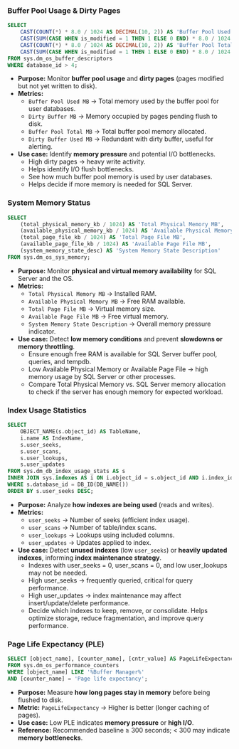 ### Buffer Pool Usage & Dirty Pages
```sql
SELECT 
    CAST(COUNT(*) * 8.0 / 1024 AS DECIMAL(10, 2)) AS 'Buffer Pool Used MB',
    CAST(SUM(CASE WHEN is_modified = 1 THEN 1 ELSE 0 END) * 8.0 / 1024 AS DECIMAL(10, 2)) AS 'Dirty Buffer MB',
    CAST(COUNT(*) * 8.0 / 1024 AS DECIMAL(10, 2)) AS 'Buffer Pool Total MB',
    CAST(SUM(CASE WHEN is_modified = 1 THEN 1 ELSE 0 END) * 8.0 / 1024 AS DECIMAL(10, 2)) AS 'Dirty Buffer Used MB'
FROM sys.dm_os_buffer_descriptors
WHERE database_id > 4;
```
* **Purpose:** Monitor **buffer pool usage** and **dirty pages** (pages modified but not yet written to disk).
* **Metrics:**
  * `Buffer Pool Used MB` → Total memory used by the buffer pool for user databases.
  * `Dirty Buffer MB` → Memory occupied by pages pending flush to disk.
  * `Buffer Pool Total MB` → Total buffer pool memory allocated.
  * `Dirty Buffer Used MB` → Redundant with dirty buffer, useful for alerting.
* **Use case:** Identify **memory pressure** and potential I/O bottlenecks.
  * High dirty pages → heavy write activity.
  * Helps identify I/O flush bottlenecks.
  * See how much buffer pool memory is used by user databases.
  * Helps decide if more memory is needed for SQL Server.

### System Memory Status
```sql
SELECT 
    (total_physical_memory_kb / 1024) AS 'Total Physical Memory MB',
    (available_physical_memory_kb / 1024) AS 'Available Physical Memory MB',
    (total_page_file_kb / 1024) AS 'Total Page File MB',
    (available_page_file_kb / 1024) AS 'Available Page File MB',
    (system_memory_state_desc) AS 'System Memory State Description'
FROM sys.dm_os_sys_memory;
```
* **Purpose:** Monitor **physical and virtual memory availability** for SQL Server and the OS.
* **Metrics:**
  * `Total Physical Memory MB` → Installed RAM.
  * `Available Physical Memory MB` → Free RAM available.
  * `Total Page File MB` → Virtual memory size.
  * `Available Page File MB` → Free virtual memory.
  * `System Memory State Description` → Overall memory pressure indicator.
* **Use case:** Detect **low memory conditions** and prevent **slowdowns or memory throttling**.
  * Ensure enough free RAM is available for SQL Server buffer pool, queries, and tempdb.
  * Low Available Physical Memory or Available Page File → high memory usage by SQL Server or other processes.
  * Compare Total Physical Memory vs. SQL Server memory allocation to check if the server has enough memory for expected workload.

### Index Usage Statistics
```sql
SELECT 
    OBJECT_NAME(s.object_id) AS TableName,
    i.name AS IndexName,
    s.user_seeks,
    s.user_scans,
    s.user_lookups,
    s.user_updates
FROM sys.dm_db_index_usage_stats AS s
INNER JOIN sys.indexes AS i ON i.object_id = s.object_id AND i.index_id = s.index_id
WHERE s.database_id = DB_ID(DB_NAME())
ORDER BY s.user_seeks DESC;
```
* **Purpose:** Analyze **how indexes are being used** (reads and writes).
* **Metrics:**
  * `user_seeks` → Number of seeks (efficient index usage).
  * `user_scans` → Number of table/index scans.
  * `user_lookups` → Lookups using included columns.
  * `user_updates` → Updates applied to index.
* **Use case:** Detect **unused indexes** (low `user_seeks`) or **heavily updated indexes**, informing **index maintenance strategy**.
  * Indexes with user_seeks = 0, user_scans = 0, and low user_lookups may not be needed.
  * High user_seeks → frequently queried, critical for query performance.
  * High user_updates → index maintenance may affect insert/update/delete performance.
  * Decide which indexes to keep, remove, or consolidate. Helps optimize storage, reduce fragmentation, and improve query performance.

### Page Life Expectancy (PLE)
```sql
SELECT [object_name], [counter_name], [cntr_value] AS PageLifeExpectancy
FROM sys.dm_os_performance_counters
WHERE [object_name] LIKE '%Buffer Manager%'
AND [counter_name] = 'Page life expectancy';
```
* **Purpose:** Measure **how long pages stay in memory** before being flushed to disk.
* **Metric:** `PageLifeExpectancy` → Higher is better (longer caching of pages).
* **Use case:** Low PLE indicates **memory pressure** or **high I/O**.
* **Reference:** Recommended baseline ≥ 300 seconds; < 300 may indicate **memory bottlenecks**.